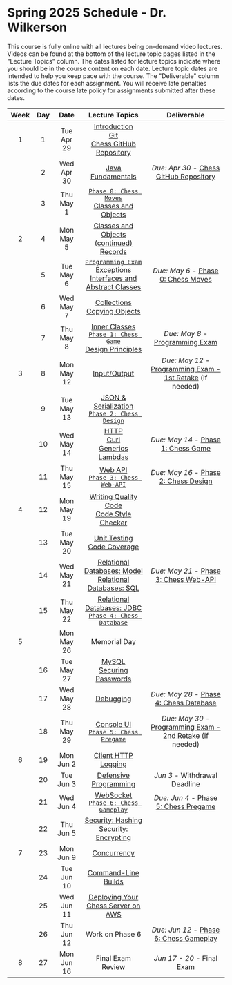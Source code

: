 # Spring 2025 Schedule - Dr. Wilkerson
This course is fully online with all lectures being on-demand video lectures. Videos can be found at the bottom of the lecture topic pages listed in the "Lecture Topics" column. The dates listed for lecture topics indicate where you should be in the course content on each date. Lecture topic dates are intended to help you keep pace with the course. The "Deliverable" column lists the due dates for each assignment. You will receive late penalties according to the course late policy for assignments submitted after these dates.


| Week | Day | Date       | Lecture Topics                 | Deliverable |
| :-: | :-: | :-: | :-: | :-: |
|  1   |  1  | Tue Apr 29 | [Introduction](https://github.com/softwareconstruction240/softwareconstruction/blob/main/instruction/introduction/introduction.md)<br /> [Git](https://github.com/softwareconstruction240/softwareconstruction/blob/main/instruction/git/git.md)<br /> [Chess GitHub Repository](https://github.com/softwareconstruction240/softwareconstruction/blob/main/chess/chess-github-repository/chess-github-repository.md) | |
|      |  2  | Wed Apr 30 | [Java Fundamentals](https://github.com/softwareconstruction240/softwareconstruction/blob/main/instruction/java-fundamentals/java-fundamentals.md) | _Due: Apr 30_ - [Chess GitHub Repository](https://github.com/softwareconstruction240/softwareconstruction/blob/main/chess/chess-github-repository/chess-github-repository.md)|
|      |  3  | Thu May 1 | [`Phase 0: Chess Moves`](https://github.com/softwareconstruction240/softwareconstruction/blob/main/chess/0-chess-moves/chess-moves.md)<br /> [Classes and Objects](https://github.com/softwareconstruction240/softwareconstruction/blob/main/instruction/classes-and-objects/classes-and-objects.md) | |
|  2   |  4  | Mon May 5 | [Classes and Objects (continued)](https://github.com/softwareconstruction240/softwareconstruction/blob/main/instruction/classes-and-objects/classes-and-objects.md)<br />[Records](https://github.com/softwareconstruction240/softwareconstruction/blob/main/instruction/records/records.md) |  |
|      |  5  | Tue May 6 | [`Programming Exam`](https://github.com/softwareconstruction240/softwareconstruction/blob/main/instruction/programming-exam/programming-exam.md) <br /> [Exceptions](https://github.com/softwareconstruction240/softwareconstruction/blob/main/instruction/exceptions/exceptions.md) <br />[Interfaces and Abstract Classes](https://github.com/softwareconstruction240/softwareconstruction/blob/main/instruction/interfaces-abstract-classes/interfaces-and-abstract-classes.md)| _Due: May 6_ - [Phase 0: Chess Moves](https://github.com/softwareconstruction240/softwareconstruction/blob/main/chess/0-chess-moves/chess-moves.md) |
|      |  6  | Wed May 7 | [Collections](https://github.com/softwareconstruction240/softwareconstruction/blob/main/instruction/collections/collections.md)<br/> [Copying Objects](https://github.com/softwareconstruction240/softwareconstruction/blob/main/instruction/copying-objects/copying-objects.md) | |
|      |  7  | Thu May 8 | [Inner Classes](https://github.com/softwareconstruction240/softwareconstruction/blob/main/instruction/inner-classes/inner-classes.md)<br/> [`Phase 1: Chess Game`](https://github.com/softwareconstruction240/softwareconstruction/blob/main/chess/1-chess-game/chess-game.md)<br /> [Design Principles](https://github.com/softwareconstruction240/softwareconstruction/blob/main/instruction/design-principles/design-principles.md) | _Due: May 8_ - [Programming Exam](https://github.com/softwareconstruction240/softwareconstruction/blob/main/instruction/programming-exam/programming-exam.md) |
|  3   |  8  | Mon May 12  | [Input/Output](https://github.com/softwareconstruction240/softwareconstruction/blob/main/instruction/io/io.md) | _Due: May 12_ - [Programming Exam - 1st Retake](https://github.com/softwareconstruction240/softwareconstruction/blob/main/instruction/programming-exam/programming-exam.md) (if needed) |
|      |  9  | Tue May 13  | [JSON & Serialization](https://github.com/softwareconstruction240/softwareconstruction/blob/main/instruction/json/json.md)<br/> [`Phase 2: Chess Design`](https://github.com/softwareconstruction240/softwareconstruction/blob/main/chess/2-server-design/server-design.md) | |
|      | 10  | Wed May 14  | [HTTP](https://github.com/softwareconstruction240/softwareconstruction/blob/main/instruction/http/http.md)<br /> [Curl](https://github.com/softwareconstruction240/softwareconstruction/blob/main/instruction/curl/curl.md)<br /> [Generics](https://github.com/softwareconstruction240/softwareconstruction/blob/main/instruction/generics/generics.md)<br/>[Lambdas](https://github.com/softwareconstruction240/softwareconstruction/blob/main/instruction/lambdas/lambdas.md) | _Due: May 14_ - [Phase 1: Chess Game](https://github.com/softwareconstruction240/softwareconstruction/blob/main/chess/1-chess-game/chess-game.md) |
|      | 11  | Thu May 15 | [Web API](https://github.com/softwareconstruction240/softwareconstruction/blob/main/instruction/web-api/web-api.md)<br/>[`Phase 3: Chess Web-API`](https://github.com/softwareconstruction240/softwareconstruction/blob/main/chess/3-web-api/web-api.md) | _Due: May 16_ - [Phase 2: Chess Design](https://github.com/softwareconstruction240/softwareconstruction/blob/main/chess/2-server-design/server-design.md) |
|  4   | 12  | Mon May 19 | [Writing Quality Code](https://github.com/softwareconstruction240/softwareconstruction/blob/main/instruction/quality-code/quality-code.md)<br /> [Code Style Checker](https://github.com/softwareconstruction240/softwareconstruction/blob/main/instruction/style-checker/style-checker.md) | |
|      | 13 | Tue May 20 | [Unit Testing](https://github.com/softwareconstruction240/softwareconstruction/blob/main/instruction/unit-testing/unit-testing.md)<br /> [Code Coverage](https://github.com/softwareconstruction240/softwareconstruction/blob/main/instruction/code-coverage/code-coverage.md) | |
|      | 14  | Wed May 21 | [Relational Databases: Model](https://github.com/softwareconstruction240/softwareconstruction/blob/main/instruction/db-model/db-model.md)<br /> [Relational Databases: SQL](https://github.com/softwareconstruction240/softwareconstruction/blob/main/instruction/db-sql/db-sql.md)|  _Due: May 21_ - [Phase 3: Chess Web-API](https://github.com/softwareconstruction240/softwareconstruction/blob/main/chess/3-web-api/web-api.md)  |
|      | 15  | Thu May 22 | [Relational Databases: JDBC](https://github.com/softwareconstruction240/softwareconstruction/blob/main/instruction/db-jdbc/db-jdbc.md)<br/> [`Phase 4: Chess Database`](https://github.com/softwareconstruction240/softwareconstruction/blob/main/chess/4-database/database.md) | |
|  5   |  | Mon May 26  | Memorial Day | |
|      | 16  | Tue May 27  | [MySQL](https://github.com/softwareconstruction240/softwareconstruction/blob/main/instruction/mysql/mysql.md)<br />[Securing Passwords](https://github.com/softwareconstruction240/softwareconstruction/blob/main/instruction/securing-passwords/securing-passwords.md) | |
|      | 17  | Wed May 28  | [Debugging](https://github.com/softwareconstruction240/softwareconstruction/blob/main/instruction/debugging/debugging.md) | _Due: May 28_ - [Phase 4: Chess Database](https://github.com/softwareconstruction240/softwareconstruction/blob/main/chess/4-database/database.md) |
|      | 18  | Thu May 29 | [Console UI](https://github.com/softwareconstruction240/softwareconstruction/blob/main/instruction/console-ui/console-ui.md)<br/> [`Phase 5: Chess Pregame`](https://github.com/softwareconstruction240/softwareconstruction/blob/main/chess/5-pregame/pregame.md) | _Due: May 30_ - [Programming Exam - 2nd Retake](https://github.com/softwareconstruction240/softwareconstruction/blob/main/instruction/programming-exam/programming-exam.md) (if needed) |
|  6  | 19  | Mon Jun 2 | [Client HTTP](https://github.com/softwareconstruction240/softwareconstruction/blob/main/instruction/web-api/web-api.md)<br /> [Logging](https://github.com/softwareconstruction240/softwareconstruction/blob/main/instruction/logging/logging.md) | |
|      | 20  | Tue Jun 3 | [Defensive Programming](https://github.com/softwareconstruction240/softwareconstruction/blob/main/instruction/defensive-programming/defensive-programming.md) | _Jun 3_ - Withdrawal Deadline |
|      | 21  | Wed Jun 4 | [WebSocket](https://github.com/softwareconstruction240/softwareconstruction/blob/main/instruction/websocket/websocket.md)<br />[`Phase 6: Chess Gameplay`](https://github.com/softwareconstruction240/softwareconstruction/blob/main/chess/6-gameplay/gameplay.md) | _Due: Jun 4_ - [Phase 5: Chess Pregame](https://github.com/softwareconstruction240/softwareconstruction/blob/main/chess/5-pregame/pregame.md)  |
|      | 22  | Thu Jun 5 | [Security: Hashing](https://github.com/softwareconstruction240/softwareconstruction/blob/main/instruction/computer-security/computer-security.md)<br />[Security: Encrypting](https://github.com/softwareconstruction240/softwareconstruction/blob/main/instruction/computer-security/computer-security.md) | |
|  7   | 23  | Mon Jun 9 | [Concurrency](https://github.com/softwareconstruction240/softwareconstruction/blob/main/instruction/concurrency/concurrency.md) | |
|      | 24  | Tue Jun 10  | [Command-Line Builds](https://github.com/softwareconstruction240/softwareconstruction/blob/main/instruction/command-line-builds/command-line-builds.md) | |
|      | 25  | Wed Jun 11  | [Deploying Your Chess Server on AWS](https://github.com/softwareconstruction240/softwareconstruction/blob/main/instruction/aws-chess-server/aws-chess-server.md) | |
|      | 26  | Thu Jun 12  | Work on Phase 6 | _Due: Jun 12_ - [Phase 6: Chess Gameplay](https://github.com/softwareconstruction240/softwareconstruction/blob/main/chess/6-gameplay/gameplay.md) |
|  8   | 27  | Mon Jun 16 | Final Exam Review | _Jun 17 - 20_ - Final Exam |
